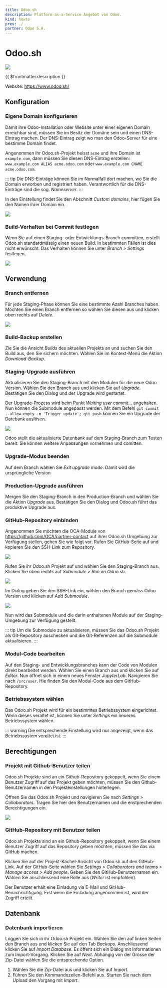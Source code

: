 ```yaml
---
title: Odoo.sh
description: Platform-as-a-Service Angebot von Odoo.
kind: howto
prev: ./
partner: Odoo S.A.
---
```

# Odoo.sh
![](attachments/icons_odoo_server.png)

{{ $frontmatter.description }}

Website: <https://www.odoo.sh/>

## Konfiguration

### Eigene Domain konfigurieren

Damit ihre Odoo-Installation oder Website unter einer eigenen Domain erreichbar sind, müssen Sie im Besitz der Domäne sein und einen DNS-Eintrag machen. Der DNS-Eintrag zeigt wo man den Odoo-Server für eine bestimme Domain findet. 

Angenommen ihr Odoo.sh-Projekt heisst `acme` und ihre Domain  ist `example.com`, dann müssen Sie diesen DNS-Eintrag erstellen: `www.example.com ALIAS acme.odoo.com` oder `www.example.com CNAME acme.odoo.com`.

::: tip
Die DNS-Einträge können Sie im Normalfall dort machen, wo Sie die Domain erworben und registriert haben. Verantwortlich für die DNS-Einträge sind die sog. *Nameserver*.
:::

In den Einstellung findet Sie den Abschnitt *Custom domains*, hier fügen Sie den Namen ihrer Domain ein.

![](attachments/Odoo.sh%20Custom%20domains.png)

### Build-Verhalten bei Commit festlegen

Wenn Sie auf einen Staging- oder Entwicklungs-Branch committen, erstellt Odoo.sh standardmässig einen neuen Build. In bestimmten Fällen ist dies nicht erwünscht. Das Verhalten können Sie unter *Branch > Settings* festlegen.

![](attachments/Odoo.sh%20Behavior%20Commit.png)

## Verwendung

### Branch entfernen

Für jede Staging-Phase können Sie eine bestimmte Azahl Branches haben. Möchten Sie einen Branch entfernen so wählen Sie diesen aus und klicken oben rechts auf *Delete*.

![](attachments/Odoo.sh%20Delete.png)

### Build-Backup erstellen

Zie Sie die Ansicht *Builds* des aktuellen Projekts an und suchen Sie den Build aus, den Sie sichern möchten. Wählen Sie im Kontext-Menü die Aktion *Download-Backup*.

### Staging-Upgrade ausführen

Aktualisieren Sie den Staging-Branch mit den Modulen für die neue Odoo Version. Wählen Sie den Branch aus und klicken Sie auf *Upgrade*. Bestätigen Sie den Dialog und der Upgrade wird gestartet.

Der Upgrade-Prozess wird beim Punkt *Waiting user commit...* angehalten. Nun können die Submodule angepasst werden. Mit dem Befehl `git commit --allow-empty -m 'Trigger update'; git push` können Sie ein Upgrade der Datebank auslösen.

![](attachments/Odoo.sh%20Trigger%20update.png)

Odoo stellt die aktualisierte Datenbank auf dem Staging-Branch zum Testen bereit. Sie können weitere Anpassungen vornehmen und comitten.

### Upgrade-Modus beenden

Auf dem Branch wählen Sie *Exit upgrade mode*. Damit wird die ursprüngliche Version 

### Production-Upgrade ausführen

Mergen Sie den Staging-Branch in den Production-Branch und wählen Sie die Aktion *Upgrade* aus. Bestätigen Sie den Dialog und Odoo.sh führt das produktive Upgrade aus.

### GitHub-Repository einbinden

Angenommen Sie möchten die OCA-Module von <https://github.com/OCA/partner-contact> auf ihrer Odoo.sh Umgebung zur Verfügung stellen, gehen Sie wie folgt vor. Rufen Sie GitHub-Seite auf und kopieren Sie den SSH-Link zum Repository.

![](attachments/GitHub%20OCA%20Copy%20SSH-Link.png)

Rufen Sie ihr Odoo.sh Projekt auf und wählen Sie den Staging-Branch aus. Klicken Sie oben rechts auf *Submodule > Run on Odoo.sh*.

![](attachments/Odoo.sh%20Submodule.png)

Im Dialog geben Sie den SSH-Link ein, wählen den Branch gemäss Odoo Version und klicken auf *Add Submodule*.

![](attachments/Odoo.sh%20Submodule%20Dialog.png)

Nun wird das Submodule und die darin enthaltenen Module auf der Staging-Umgebung zur Verfügung gestellt.

::: tip
Um die Submodule zu aktualisieren, müssen Sie das Odoo.sh Projekt als Git-Repository auschecken und die Git-Referenzen auf die Submodule aktualisieren. 
:::

### Modul-Code bearbeiten

Auf den Staging- und Entwicklungsbranches kann der Code von Modulen direkt bearbeitet werden. Wählen Sie einen Branch aus und klicken Sie auf *Editor*. Nun öffnet sich in einem neues Fenster *JupyterLab*. Navigieren Sie nach `/src/user`. Hie finden Sie den Modul-Code aus dem GitHub-Repository.

### Betriebssystem wählen

Das Odoo.sh Projekt wird für ein bestimmtes Betriebssystem eingerichtet. Wenn dieses veraltet ist, können Sie unter *Settings* ein neueres Betriebssystem wählen.

::: warning
Die entsprechende Einstellung wird nur angezeigt, wenn das Betriebssystem veraltet ist.
:::

## Berechtigungen

### Projekt mit Github-Benutzer teilen

Odoo.sh Projekte sind an ein Github-Repository gekoppelt, wenn Sie einem Benutzer Zugriff auf das Projekt geben möchten, müssen Sie den Github-Benutzernamen in den Projekteinstellungen hinterlegen.

Öffnen Sie das Odoo.sh Projekt und navigieren Sie nach *Settings > Collaborators*. Tragen Sie hier den Benutzernamen und die enstprechenden Berechtigungen ein.

![](attachments/Odoo.sh%20Benutzer%20hinzufügen.png)

### GitHub-Repository mit Benutzer teilen

Odoo.sh Projekte sind an ein Github-Repository gekoppelt, wenn Sie einem Benutzer Zugriff auf das Repository geben möchten, müssen Sie das via GitHub machen.

Klicken Sie auf der Projekt-Kachel-Ansicht von Odoo.sh auf den GitHub-Link. Auf der GitHub-Seite wählen Sie *Settings > Collaborators and teams > Manage access > Add people*. Geben Sie den GitHub-Benutzernamen ein. Wählen Sie anschliessend eine Rolle aus (*Writer* ist empfohlen).

Der Benutzer erhält eine Einladung via E-Mail und GitHub-Benachrichtigung. Erst wenn die Einladung angenommen ist, wird der Zugriff erteilt.

## Datenbank

### Datenbank importieren

Loggen Sie sich in ihr Odoo.sh Projekt ein. Wählen Sie den auf linken Seiten den Branch aus und klicken Sie auf den Tab *Backups*. Anschliessend klicken Sie auf *Import Database*. Es öffent sich ein Dialog mit Informationen zum Import-Vorgang. Klicken Sie auf *Next*. Abhängig von der Grösse der Zip-Datei wählen Sie die entsprechende Option.

1. Wählen Sie die Zip-Datei aus und klicken Sie auf *Import*.
2. Führen Sie den Kommandozeilen-Befehl aus. Starten Sie nach dem Upload  den Vorgang mit *Import*.
